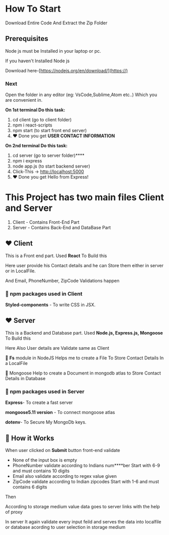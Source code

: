 # How To Start

Download Entire Code And Extract the Zip Folder

## Prerequisites

Node js must be Installed in your laptop or pc.

If you haven't Installed Node js

Download here-[https://nodejs.org/en/download/](https://)

### Next

Open the folder in any editor (eg: VsCode,Sublime,Atom etc..) Which you are convenient in.

**On 1st terminal Do this task:**

1. cd client (go to client folder)
2. npm i react-scripts
3. npm start (to start front end server)
4. ❤️ Done you get **USER CONTACT INFORMATION**

**On 2nd terminal Do this task:**

1. cd server (go to server folder)****
2. npm i express
3. node app.js (to start backend server)
4. Click-This -> [http://localhost:5000](https://)
5. ❤️ Done you get Hello from Express!

# This Project has two main files Client and Server

1. Client - Contains Front-End Part
2. Server - Contains Back-End and DataBase Part

## ❤️ Client

This is a Front end part. Used **React** To Build this

Here user provide his Contact details and he can Store them either in server or in LocalFile.

And Email, PhoneNumber, ZipCode Validations happen

### 🚀️ npm packages used in Client

**Styled-components** - To write CSS in JSX.

## ❤️ Server

This is a Backend and Database part. Used **Node.js, Express.js, Mongoose** To Build this

Here Also User details are Validate same as Client

👀️ **Fs** module in NodeJS Helps me to create a File To Store Contact Details In a LocalFile

👀️ Mongoose Help to create a Document in mongodb atlas to Store Contact Details in Database

### 🚀️ npm packages used in Server

**Express**- To create a fast server

**mongoose5.11 version** - To connect mongoose atlas

**dotenv**- To Secure My MongoDb keys.

## 🎉️ How it Works

When user clicked on **Submit** button front-end validate

* None of the input box is empty
* PhoneNumber validate according to Indians num****ber Start with 6-9 and must contains 10 digits
* Email also validate according to regex value given
* ZipCode validate according to Indian zipcodes Start with 1-6 and must contains 6 digits

Then

According to storage medium value data goes to server links with the help of proxy

In server It again validate every input feild and serves the data into localfile or database acording to user selection in storage medium
